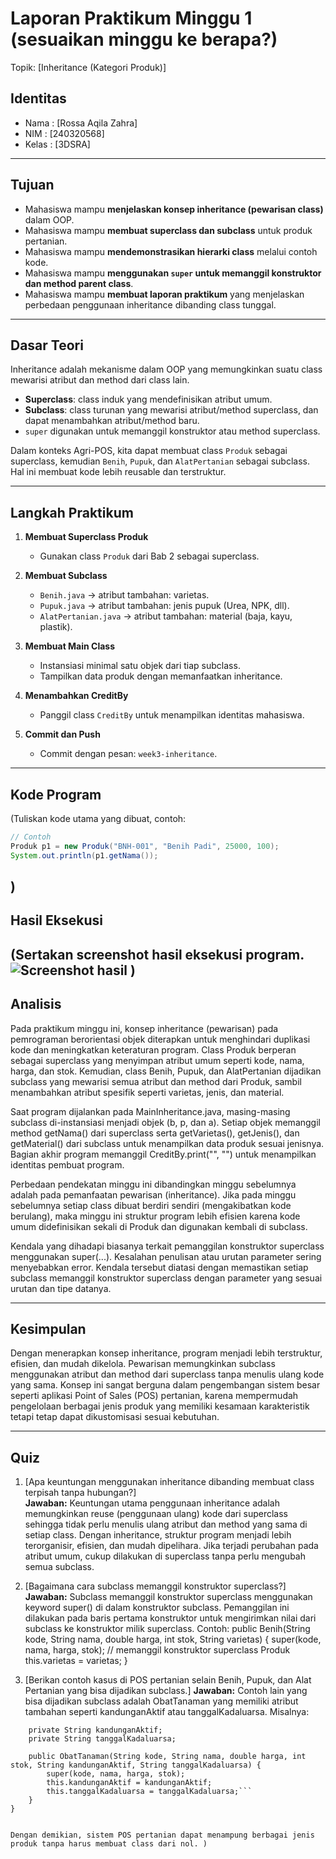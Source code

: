 # Laporan Praktikum Minggu 1 (sesuaikan minggu ke berapa?)
Topik: [Inheritance (Kategori Produk)]

## Identitas
- Nama  : [Rossa Aqila Zahra]
- NIM   : [240320568]
- Kelas : [3DSRA]

---

## Tujuan
- Mahasiswa mampu **menjelaskan konsep inheritance (pewarisan class)** dalam OOP.  
- Mahasiswa mampu **membuat superclass dan subclass** untuk produk pertanian.  
- Mahasiswa mampu **mendemonstrasikan hierarki class** melalui contoh kode.  
- Mahasiswa mampu **menggunakan `super` untuk memanggil konstruktor dan method parent class**.  
- Mahasiswa mampu **membuat laporan praktikum** yang menjelaskan perbedaan penggunaan inheritance dibanding class tunggal.  

---

## Dasar Teori
Inheritance adalah mekanisme dalam OOP yang memungkinkan suatu class mewarisi atribut dan method dari class lain.  
- **Superclass**: class induk yang mendefinisikan atribut umum.  
- **Subclass**: class turunan yang mewarisi atribut/method superclass, dan dapat menambahkan atribut/method baru.  
- `super` digunakan untuk memanggil konstruktor atau method superclass.  

Dalam konteks Agri-POS, kita dapat membuat class `Produk` sebagai superclass, kemudian `Benih`, `Pupuk`, dan `AlatPertanian` sebagai subclass. Hal ini membuat kode lebih reusable dan terstruktur.


---

## Langkah Praktikum
1. **Membuat Superclass Produk**  
   - Gunakan class `Produk` dari Bab 2 sebagai superclass.  

2. **Membuat Subclass**  
   - `Benih.java` → atribut tambahan: varietas.  
   - `Pupuk.java` → atribut tambahan: jenis pupuk (Urea, NPK, dll).  
   - `AlatPertanian.java` → atribut tambahan: material (baja, kayu, plastik).  

3. **Membuat Main Class**  
   - Instansiasi minimal satu objek dari tiap subclass.  
   - Tampilkan data produk dengan memanfaatkan inheritance.  

4. **Menambahkan CreditBy**  
   - Panggil class `CreditBy` untuk menampilkan identitas mahasiswa.  

5. **Commit dan Push**  
   - Commit dengan pesan: `week3-inheritance`.  

---

## Kode Program
(Tuliskan kode utama yang dibuat, contoh:  

```java
// Contoh
Produk p1 = new Produk("BNH-001", "Benih Padi", 25000, 100);
System.out.println(p1.getNama());
```
)
---

## Hasil Eksekusi
(Sertakan screenshot hasil eksekusi program.  
![Screenshot hasil](screenshots/hasil.png)
)
---

## Analisis
Pada praktikum minggu ini, konsep inheritance (pewarisan) pada pemrograman berorientasi objek diterapkan untuk menghindari duplikasi kode dan meningkatkan keteraturan program.
Class Produk berperan sebagai superclass yang menyimpan atribut umum seperti kode, nama, harga, dan stok.
Kemudian, class Benih, Pupuk, dan AlatPertanian dijadikan subclass yang mewarisi semua atribut dan method dari Produk, sambil menambahkan atribut spesifik seperti varietas, jenis, dan material.

Saat program dijalankan pada MainInheritance.java, masing-masing subclass di-instansiasi menjadi objek (b, p, dan a).
Setiap objek memanggil method getNama() dari superclass serta getVarietas(), getJenis(), dan getMaterial() dari subclass untuk menampilkan data produk sesuai jenisnya.
Bagian akhir program memanggil CreditBy.print("<NIM>", "<Nama Mahasiswa>") untuk menampilkan identitas pembuat program.

Perbedaan pendekatan minggu ini dibandingkan minggu sebelumnya adalah pada pemanfaatan pewarisan (inheritance).
Jika pada minggu sebelumnya setiap class dibuat berdiri sendiri (mengakibatkan kode berulang), maka minggu ini struktur program lebih efisien karena kode umum didefinisikan sekali di Produk dan digunakan kembali di subclass.

Kendala yang dihadapi biasanya terkait pemanggilan konstruktor superclass menggunakan super(...).
Kesalahan penulisan atau urutan parameter sering menyebabkan error.
Kendala tersebut diatasi dengan memastikan setiap subclass memanggil konstruktor superclass dengan parameter yang sesuai urutan dan tipe datanya.

---

## Kesimpulan
Dengan menerapkan konsep inheritance, program menjadi lebih terstruktur, efisien, dan mudah dikelola.
Pewarisan memungkinkan subclass menggunakan atribut dan method dari superclass tanpa menulis ulang kode yang sama.
Konsep ini sangat berguna dalam pengembangan sistem besar seperti aplikasi Point of Sales (POS) pertanian, karena mempermudah pengelolaan berbagai jenis produk yang memiliki kesamaan karakteristik tetapi tetap dapat dikustomisasi sesuai kebutuhan.

---

## Quiz
1. [Apa keuntungan menggunakan inheritance dibanding membuat class terpisah tanpa hubungan?]  
   **Jawaban:** Keuntungan utama penggunaan inheritance adalah memungkinkan reuse (penggunaan ulang) kode dari superclass sehingga tidak perlu menulis ulang atribut dan method yang sama di setiap class.
Dengan inheritance, struktur program menjadi lebih terorganisir, efisien, dan mudah dipelihara. Jika terjadi perubahan pada atribut umum, cukup dilakukan di superclass tanpa perlu mengubah semua subclass. 


2. [Bagaimana cara subclass memanggil konstruktor superclass?]
   **Jawaban:** Subclass memanggil konstruktor superclass menggunakan keyword super() di dalam konstruktor subclass.
Pemanggilan ini dilakukan pada baris pertama konstruktor untuk mengirimkan nilai dari subclass ke konstruktor milik superclass.
Contoh:
public Benih(String kode, String nama, double harga, int stok, String varietas) {
    super(kode, nama, harga, stok);  // memanggil konstruktor superclass Produk
    this.varietas = varietas;
   }


4. [Berikan contoh kasus di POS pertanian selain Benih, Pupuk, dan Alat Pertanian yang bisa dijadikan subclass.]
   **Jawaban:** Contoh lain yang bisa dijadikan subclass adalah ObatTanaman yang memiliki atribut tambahan seperti kandunganAktif atau tanggalKadaluarsa.
   Misalnya:

```public class ObatTanaman extends Produk {
    private String kandunganAktif;
    private String tanggalKadaluarsa;

    public ObatTanaman(String kode, String nama, double harga, int stok, String kandunganAktif, String tanggalKadaluarsa) {
        super(kode, nama, harga, stok);
        this.kandunganAktif = kandunganAktif;
        this.tanggalKadaluarsa = tanggalKadaluarsa;```
    }
}


Dengan demikian, sistem POS pertanian dapat menampung berbagai jenis produk tanpa harus membuat class dari nol. )
